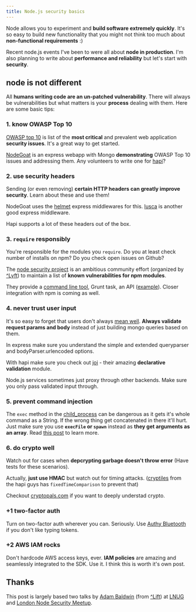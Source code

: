 ```yaml
---
title: Node.js security basics
---
```


Node allows you to experiment and **build software extremely quickly**. It's so easy to build new functionality that you might not think too much  about **non-functional requirements** :)

Recent node.js events I've been to were all about **node in production**. I'm also planning to write about **performance and reliability** but let's start with **security**.

## node is not different

All **humans writing code are an un-patched vulnerability**. There will always be vulnerabilities but what matters is your **process** dealing with them. Here are some basic tips:

### 1. know OWASP Top 10

[OWASP top 10](https://www.owasp.org/index.php/Top_10_2013-Top_10) is list of the **most critical** and prevalent web application **security issues**. It's a great way to get started.

[NodeGoat](https://github.com/OWASP/NodeGoat) is an express webapp with Mongo **demonstrating** OWASP Top 10 issues and addressing them. Any volunteers to write one for [hapi](http://hapijs.com/)?

### 2. use security headers

Sending (or even removing) **certain HTTP headers can greatly improve security**. Learn about these and use them!

NodeGoat uses the [helmet](https://www.npmjs.org/package/helmet) express middlewares for this. [lusca](https://www.npmjs.org/package/lusca) is another good express middleware.

Hapi supports a lot of these headers out of the box.

### 3. ```require``` responsibly

You're responsible for the modules you ```require```. Do you at least check number of installs on npm? Do you check open issues on Github?

The [node security project](https://nodesecurity.io/) is an ambitious community effort (organized by [^Lyft](https://liftsecurity.io/)) to maintain a list of **known vulnerabilities for npm modules**.

They provide a [command line tool](https://www.npmjs.org/package/nsp), Grunt task, an API ([example](https://nodesecurity.io/validate/crumb/2.0.0)). Closer integration with npm is coming as well.

### 4. never trust user input

It's so easy to forget that users don't always [mean well](http://xkcd.com/327/). **Always validate request params and body** instead of just building mongo queries based on them.

In express make sure you understand the simple and extended queryparser and bodyParser.urlencoded options.

With hapi make sure you check out [joi](https://github.com/hapijs/joi) - their amazing **declarative validation** module.

Node.js services sometimes just proxy through other backends. Make sure you only pass validated input through.

### 5. prevent command injection

The ```exec``` method in the [child_process](http://nodejs.org/api/child_process.html) can be dangerous as it gets it's whole command as a String. If the wrong thing get concatenated in there it'll hurt. Just make sure you use **```execFile``` or ```spawn```** instead as **they get arguments as an array**. Read [this post](https://blog.liftsecurity.io/2014/08/19/Avoid-Command-Injection-Node.js) to learn more.

### 6. do crypto well

Watch out for cases when **depcrypting garbage doesn't throw error** (Have tests for these scenarios).

Actually, **just use HMAC** but watch out for timing attacks. ([cryptiles](https://github.com/hapijs/cryptiles) from the hapi guys has ```fixedTimeComparison``` to prevent that)

Checkout [cryptopals.com](http://cryptopals.com/) if you want to deeply understad crypto.

### +1 two-factor auth

Turn on two-factor auth wherever you can. Seriously. Use [Authy Bluetooth](https://www.authy.com/thefuture#bluetooth) if you don't like typing tokens.

### +2 AWS IAM rocks

Don't hardcode AWS access keys, ever. **IAM policies** are amazing and seamlessly integrated to the SDK. Use it. I think this is worth it's own post.

## Thanks

This post is largely based two talks by [Adam Baldwin](https://twitter.com/adam_baldwin) (from [^Lift](http://liftsecurity.io)) at [LNUG](http://lnug.org/) and [London Node Security Meetup](http://attending.io/events/node-security-project-meetup).
